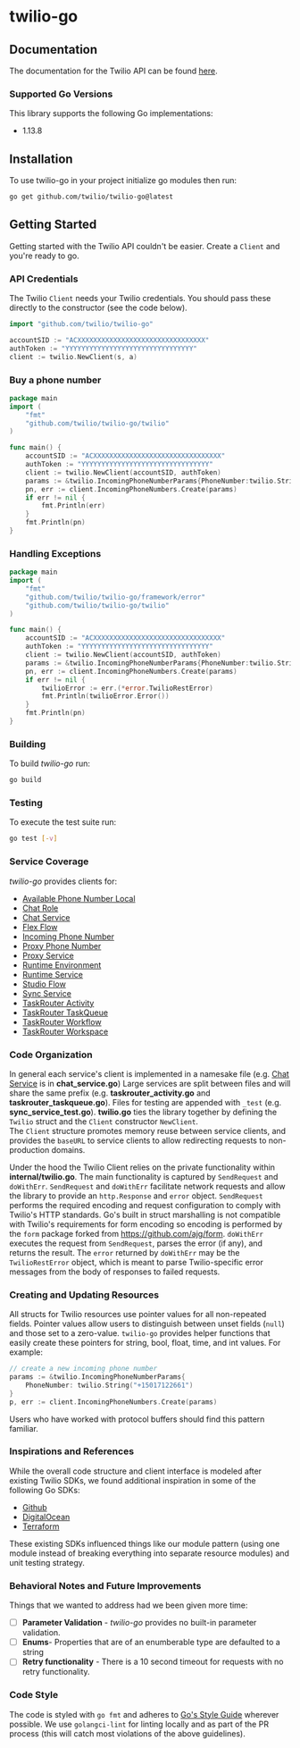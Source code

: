 # twilio-go

## Documentation

The documentation for the Twilio API can be found [here][apidocs].

### Supported Go Versions

This library supports the following Go implementations:

* 1.13.8 

## Installation

To use twilio-go in your project initialize go modules then run: 

```bash
go get github.com/twilio/twilio-go@latest
``` 

## Getting Started

Getting started with the Twilio API couldn't be easier. Create a
`Client` and you're ready to go.

### API Credentials

The Twilio `Client` needs your Twilio credentials. You should pass these
directly to the constructor (see the code below).

```go
import "github.com/twilio/twilio-go"

accountSID := "ACXXXXXXXXXXXXXXXXXXXXXXXXXXXXXXXX"
authToken := "YYYYYYYYYYYYYYYYYYYYYYYYYYYYYYYY"
client := twilio.NewClient(s, a)
```

### Buy a phone number

```go
package main
import (
	"fmt"
	"github.com/twilio/twilio-go/twilio"
)

func main() {
    accountSID := "ACXXXXXXXXXXXXXXXXXXXXXXXXXXXXXXXX"
    authToken := "YYYYYYYYYYYYYYYYYYYYYYYYYYYYYYYY"
    client := twilio.NewClient(accountSID, authToken)
    params := &twilio.IncomingPhoneNumberParams{PhoneNumber:twilio.String("+15017122661")}
    pn, err := client.IncomingPhoneNumbers.Create(params)
    if err != nil {
        fmt.Println(err)
    }
    fmt.Println(pn)
}
```

### Handling Exceptions
```go
package main
import (
    "fmt"
    "github.com/twilio/twilio-go/framework/error"
    "github.com/twilio/twilio-go/twilio"
)

func main() {
    accountSID := "ACXXXXXXXXXXXXXXXXXXXXXXXXXXXXXXXX"
    authToken := "YYYYYYYYYYYYYYYYYYYYYYYYYYYYYYYY"
    client := twilio.NewClient(accountSID, authToken)
    params := &twilio.IncomingPhoneNumberParams{PhoneNumber:twilio.String("+15017122661")}
    pn, err := client.IncomingPhoneNumbers.Create(params)
    if err != nil {
        twilioError := err.(*error.TwilioRestError)
        fmt.Println(twilioError.Error())
    }
    fmt.Println(pn)
}
```

### Building
To build *twilio-go* run:

```bash
go build
```

### Testing

To execute the test suite run:

```bash
go test [-v]
```

### Service Coverage
*twilio-go* provides clients for: 
 - [Available Phone Number Local](https://www.twilio.com/docs/phone-numbers/api/availablephonenumberlocal-resource)
 - [Chat Role](https://www.twilio.com/docs/chat/rest/role-resource)
 - [Chat Service](https://www.twilio.com/docs/chat/rest/service-resource)
 - [Flex Flow](https://www.twilio.com/docs/flex/flow)
 - [Incoming Phone Number](https://www.twilio.com/docs/phone-numbers/api/incomingphonenumber-resource)
 - [Proxy Phone Number](https://www.twilio.com/docs/proxy/api/phone-number)
 - [Proxy Service](https://www.twilio.com/docs/proxy/api/service)
 - [Runtime Environment](https://www.twilio.com/docs/runtime/functions-assets-api/api/environment)
 - [Runtime Service](https://www.twilio.com/docs/runtime/functions-assets-api/api/service)
 - [Studio Flow](https://www.twilio.com/docs/studio/rest-api/v2/flow)
 - [Sync Service](https://www.twilio.com/docs/sync/api/service)
 - [TaskRouter Activity](https://www.twilio.com/docs/taskrouter/api/activity)
 - [TaskRouter TaskQueue](https://www.twilio.com/docs/taskrouter/api/task-queue)
 - [TaskRouter Workflow](https://www.twilio.com/docs/taskrouter/api/workflow)
 - [TaskRouter Workspace](https://www.twilio.com/docs/taskrouter/api/workspace)
 
 ### Code Organization
 In general each service's client is implemented in a namesake file (e.g. [Chat Service](https://www.twilio.com/docs/chat/rest/service-resource) is in **chat_service.go**)
 Large services are split between files and will share the same prefix (e.g. **taskrouter_activity.go** and **taskrouter_taskqueue.go**).
 Files for testing are appended with `_test` (e.g. **sync_service_test.go**).
 **twilio.go** ties the library together by defining the `Twilio` struct and the `Client` constructor `NewClient`.  
The `Client` structure promotes memory reuse between service clients, and provides the `baseURL` to service clients to allow redirecting requests to non-production domains.

Under the hood the Twilio Client relies on the private functionality within **internal/twilio.go**.
The main functionality is captured by `SendRequest` and `doWithErr`. 
`SendRequest` and `doWithErr` facilitate network requests and allow the library to provide an `http.Response` and `error` object.
`SendRequest` performs the required encoding and request configuration to comply with Twilio's HTTP standards.
Go's built in struct marshalling is not compatible with Twilio's requirements for form encoding so encoding is performed by the `form` package forked from https://github.com/ajg/form.
`doWithErr` executes the request from `SendRequest`, parses the error (if any), and returns the result.
The `error` returned by `doWithErr` may be the `TwilioRestError` object, which is meant to parse Twilio-specific error messages from the body of responses to failed requests.

### Creating and Updating Resources ###

All structs for Twilio resources use pointer values for all non-repeated fields.
Pointer values allow users to distinguish between unset fields (`null`) and those set to a zero-value.
`twilio-go` provides helper functions that easily create these pointers for string,
bool, float, time, and int values. For example:

```go
// create a new incoming phone number
params := &twilio.IncomingPhoneNumberParams{
    PhoneNumber: twilio.String("+15017122661")
}
p, err := client.IncomingPhoneNumbers.Create(params)
```
Users who have worked with protocol buffers should find this pattern familiar.

### Inspirations and References ###
While the overall code structure and client interface is modeled after existing Twilio SDKs, we found additional inspiration in some of the following Go SDKs:
- [Github](https://github.com/google/go-github)
- [DigitalOcean](https://github.com/digitalocean/godo)
- [Terraform](https://github.com/hashicorp/go-tfe)

These existing SDKs influenced things like our module pattern (using one module instead of breaking everything into separate resource modules) and unit testing strategy. 

### Behavioral Notes and Future Improvements 
Things that we wanted to address had we been given more time:
- [ ] **Parameter Validation** - *twilio-go* provides no built-in parameter validation.
- [ ] **Enums**- Properties that are of an enumberable type are defaulted to a string
- [ ] **Retry functionality** - There is a 10 second timeout for requests with no retry functionality.

### Code Style
The code is styled with `go fmt` and adheres to [Go's Style Guide](https://github.com/golang/go/wiki/CodeReviewComments) wherever possible.
We use `golangci-lint` for linting locally and as part of the PR process (this will catch most violations of the above guidelines).


[apidocs]: https://www.twilio.com/docs/api
